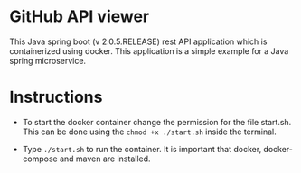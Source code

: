# GitHub API viewer
This Java spring boot (v 2.0.5.RELEASE) rest API application which is containerized
using docker. This application is a simple example for a Java
spring microservice. 
  
# Instructions
* To start the docker container change the permission for the 
file start.sh. This can be done using the `chmod +x ./start.sh`
inside the terminal. 

* Type `./start.sh` to run the container. It is important that
docker, docker-compose and maven are installed.
